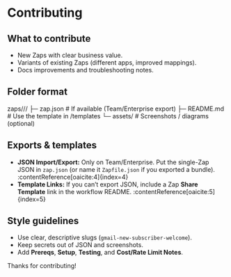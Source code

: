# Contributing

## What to contribute
- New Zaps with clear business value.
- Variants of existing Zaps (different apps, improved mappings).
- Docs improvements and troubleshooting notes.

## Folder format
zaps/<category>/<workflow-slug>/
├─ zap.json # If available (Team/Enterprise export)
├─ README.md # Use the template in /templates
└─ assets/ # Screenshots / diagrams (optional)

## Exports & templates
- **JSON Import/Export:** Only on Team/Enterprise. Put the single-Zap JSON in `zap.json` (or name it `Zapfile.json` if you exported a bundle). :contentReference[oaicite:4]{index=4}
- **Template Links:** If you can’t export JSON, include a Zap **Share Template** link in the workflow README. :contentReference[oaicite:5]{index=5}

## Style guidelines
- Use clear, descriptive slugs (`gmail-new-subscriber-welcome`).
- Keep secrets out of JSON and screenshots.
- Add **Prereqs**, **Setup**, **Testing**, and **Cost/Rate Limit Notes**.

Thanks for contributing!
